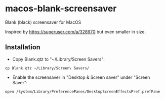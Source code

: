 # macos-blank-screensaver
Blank (black) screensaver for MacOS

Inspired by https://superuser.com/a/328670 but even smaller in size.

## Installation
* Copy Blank.qtz to "~/Library/Screen Savers":
```
cp Blank.qtz ~/Library/Screen\ Savers/
```
* Enable the screensaver in "Desktop & Screen saver" under "Screen Saver":
```
open /System/Library/PreferencePanes/DesktopScreenEffectsPref.prefPane
```
